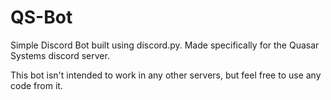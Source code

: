 # QS-Bot
Simple Discord Bot built using discord.py. Made specifically for the Quasar Systems discord server.

This bot isn't intended to work in any other servers, but feel free to use any code from it.
